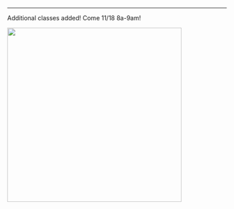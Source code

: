 ---
Additional classes added! Come 11/18 8a-9am!

<img src="https://cloud.githubusercontent.com/assets/11180395/10551295/f9f62d9a-7400-11e5-9b4b-b2b1f419bcc5.jpg" width="400" />

